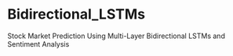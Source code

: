 # Bidirectional_LSTMs
Stock Market Prediction Using Multi-Layer Bidirectional LSTMs and Sentiment Analysis

